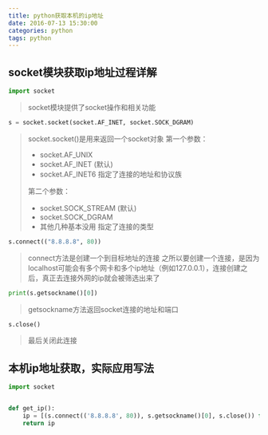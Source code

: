 ```yaml
---
title: python获取本机的ip地址
date: 2016-07-13 15:30:00
categories: python
tags: python
---
```

## socket模块获取ip地址过程详解
``` python
import socket
```
> socket模块提供了socket操作和相关功能

``` python
s = socket.socket(socket.AF_INET, socket.SOCK_DGRAM)
```
> socket.socket()是用来返回一个socket对象
> 第一个参数：
> * socket.AF_UNIX
> * socket.AF_INET (默认)
> * socket.AF_INET6
> 指定了连接的地址和协议族
> 
> 第二个参数：
> * socket.SOCK_STREAM (默认)
> * socket.SOCK_DGRAM
> * 其他几种基本没用
> 指定了连接的类型

``` python
s.connect(("8.8.8.8", 80))
```
> connect方法是创建一个到目标地址的连接
> 之所以要创建一个连接，是因为localhost可能会有多个网卡和多个ip地址（例如127.0.0.1），连接创建之后，真正去连接外网的ip就会被筛选出来了

``` python
print(s.getsockname()[0])
```
> getsockname方法返回socket连接的地址和端口

``` python
s.close()
```
> 最后关闭此连接

## 本机ip地址获取，实际应用写法
``` python
import socket


def get_ip():
    ip = [(s.connect(('8.8.8.8', 80)), s.getsockname()[0], s.close()) for s in [socket.socket(socket.AF_INET, socket.SOCK_DGRAM)]][0][1]
    return ip
```